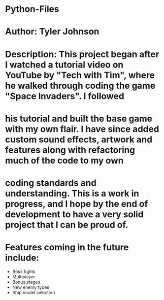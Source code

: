 # Python-Files
# Author: Tyler Johnson
# Description:  This project began after I watched a tutorial video on YouTube by "Tech with Tim", where he walked through coding the game "Space Invaders".  I followed
# his tutorial and built the base game with my own flair.  I have since added custom sound effects, artwork and features along with refactoring much of the code to my own
# coding standards and understanding.  This is a work in progress, and I hope by the end of development to have a very solid project that I can be proud of.
# Features coming in the future include:
  - Boss fights
  - Multiplayer
  - Bonus stages
  - New enemy types
  - Ship model selection
